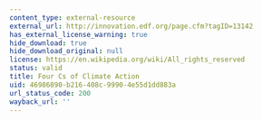 ```yaml
---
content_type: external-resource
external_url: http://innovation.edf.org/page.cfm?tagID=13142
has_external_license_warning: true
hide_download: true
hide_download_original: null
license: https://en.wikipedia.org/wiki/All_rights_reserved
status: valid
title: Four Cs of Climate Action
uid: 46986890-b216-408c-9990-4e55d1dd883a
url_status_code: 200
wayback_url: ''
---
```

